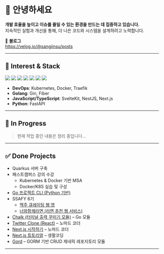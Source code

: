 # 👋 안녕하세요

**개발 효율을 높이고 이슈를 줄일 수 있는 환경을 만드는 데 집중하고 있습니다.**  
지속적인 실험과 개선을 통해, 더 나은 코드와 시스템을 설계하려고 노력합니다.

📘 **블로그**  
https://velog.io/@sangjinsu/posts

---

## 🔧 Interest & Stack

<!-- 기술 아이콘 -->
![](https://img.shields.io/badge/kubernetes-%23326ce5.svg?style=for-the-badge&logo=kubernetes&logoColor=white)
![](https://img.shields.io/badge/docker-%230db7ed.svg?style=for-the-badge&logo=docker&logoColor=white)
![](https://img.shields.io/badge/JavaScript-F7DF1E?style=for-the-badge&logo=JavaScript&logoColor=white)
![](https://img.shields.io/badge/TypeScript-007ACC?style=for-the-badge&logo=typescript&logoColor=white)
![](https://img.shields.io/badge/Svelte-4A4A55?style=for-the-badge&logo=svelte&logoColor=FF3E00)
![](https://img.shields.io/badge/Python-3776AB?style=for-the-badge&logo=python&logoColor=white)
![](https://img.shields.io/badge/Java-ED8B00?style=for-the-badge&logo=openjdk&logoColor=white)

- **DevOps**: Kubernetes, Docker, Traefik  
- **Golang**: Gin, Fiber  
- **JavaScript/TypeScript**: SvelteKit, NestJS, Next.js  
- **Python**: FastAPI  

---

## 🔭 In Progress

> 현재 작업 중인 내용은 정리 중입니다...

---

## ✅ Done Projects

- Quarkus 서버 구축
- 패스트캠퍼스 강의 수강  
  - Kubernetes & Docker 기반 MSA
  - Docker/K8S 실습 및 구성
- [Go 프로젝트 CLI (Python 기반)](https://github.com/sangjinsu/go-project-cli)
- SSAFY 6기  
  - [맥주 큐레이팅 웹 앱](https://github.com/sangjinsu/macju?tab=readme-ov-file)  
  - [너와함께라면 (라면 추천 웹 서비스)](https://github.com/sangjinsu/ramen)
- [Chalk (터미널 출력 꾸미기 모듈)](https://github.com/sangjinsu/chalk) – Go 모듈
- [Twitter Clone (React)](https://github.com/sangjinsu/twitter-clone) – 노마드 코더
- [Next.js 시작하기](https://github.com/sangjinsu/learn-nextjs14) – 노마드 코더
- [Next.js 튜토리얼](https://github.com/sangjinsu/nextapp) – 생활코딩
- [Gord](https://github.com/sangjinsu/gord) – GORM 기반 CRUD 제네릭 레포지토리 모듈

---

